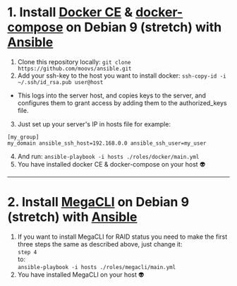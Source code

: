 # 1. Install [Docker CE](https://docs.docker.com/install/linux/docker-ce/debian/) & [docker-compose](https://docs.docker.com/compose/install/) on Debian 9 (stretch) with [Ansible](https://www.ansible.com/)

1. Clone this repository locally:
```git clone https://github.com/moovs/ansible.git```
2. Add your ssh-key to the host you want to install docker:
```ssh-copy-id -i ~/.ssh/id_rsa.pub user@host```
- This logs into the server host, and copies keys to the server, and configures them to grant access by adding them to the authorized_keys file.
3. Just set up your server's IP in hosts file for example:
``` 
[my_group]
my_domain ansible_ssh_host=192.168.0.0 ansible_ssh_user=my_user
```
4. And run: 
```ansible-playbook -i hosts ./roles/docker/main.yml```
5. You have installed docker CE & docker-compose on your host :alien:

***
# 2. Install [MegaCLI](http://hwraid.le-vert.net/wiki/DebianPackages) on Debian 9 (stretch) with [Ansible](https://www.ansible.com/)

1. If you want to install MegaCLI for RAID status you need to make the first three steps the same as described above, just change it:<br />
```step 4```<br />
to:<br />
```ansible-playbook -i hosts ./roles/megacli/main.yml```
5. You have installed MegaCLI on your host :alien:
